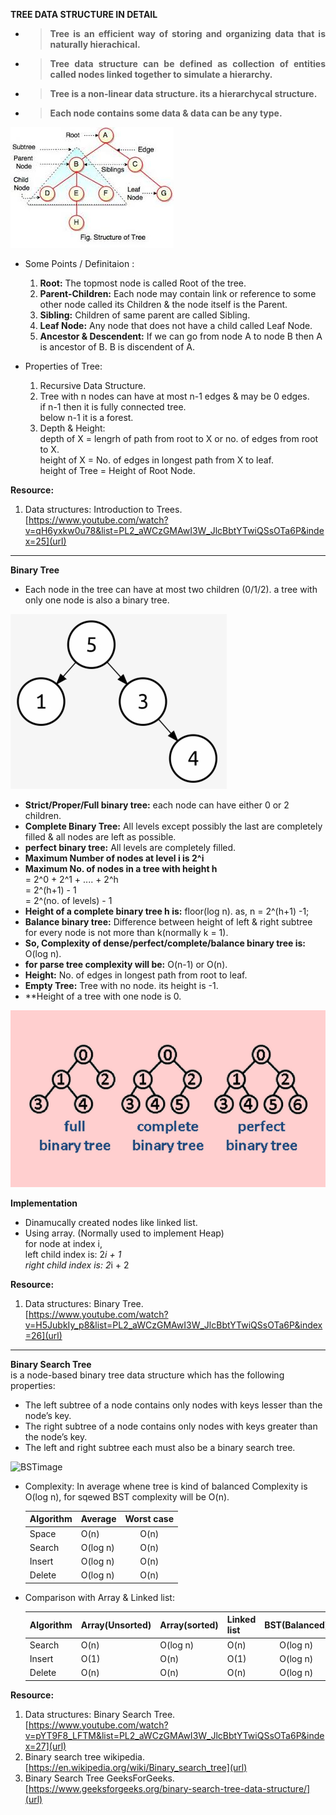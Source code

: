 **TREE DATA STRUCTURE IN DETAIL**

- >**<p align="justify">Tree is an efficient way of storing and organizing data that is naturally hierachical.<p/>**
- >**<p align="justify">Tree data structure can be defined as collection of entities called nodes linked together to simulate a hierarchy.<p/>**
- >**<p align="justify">Tree is a non-linear data structure. its a hierarchycal structure.<p/>**
- >**<p align="justify">Each node contains some data & data can be any type.<p/>**

![tree image](img/binary_tree.jpeg)

- Some Points / Definitaion : 
     1. **Root:** The topmost node is called Root of the tree.
     2. **Parent-Children:** Each node may contain link or reference to some other node called its Children & the node itself           is the Parent.
     3. **Sibling:** Children of same parent are called Sibling.
     4. **Leaf Node:** Any node that does not have a child called Leaf Node.
     5. **Ancestor & Descendent:** If we can go from node A to node B then A is ancestor of B. B is discendent of A.

- Properties of Tree:
     1. Recursive Data Structure.
     2. Tree with n nodes can have at most n-1 edges & may be 0 edges.
        <br>if n-1 then it is fully connected tree.
        <br>below n-1 it is a forest.
     3. Depth & Height:<br>
        depth of X = lengrh of path from root to X or no. of edges from root to X.<br>
        height of X = No. of edges in longest path from X to leaf.<br>
        height of Tree = Height of Root Node.
 
**Resource:**
1. Data structures: Introduction to Trees.<br/>
[https://www.youtube.com/watch?v=qH6yxkw0u78&list=PL2_aWCzGMAwI3W_JlcBbtYTwiQSsOTa6P&index=25](url)
-----------------------------------------------------------------------------------------------------------------------------
**Binary Tree**
- Each node in the tree can have at most two children (0/1/2). a tree with only one node is also a binary tree.

![normal binary tree](img/normal_binary_tree.png)

- **Strict/Proper/Full binary tree:** each node can have either 0 or 2 children.
- **Complete Binary Tree:** All levels except possibly the last are completely filled & all nodes are left as possible.
- **perfect binary tree:** All levels are completely filled.
- **Maximum Number of nodes at level i is 2^i**
- **Maximum No. of nodes in a tree with height h**<br> = 2^0 + 2^1 + .... + 2^h<br>
                                                   = 2^(h+1) - 1<br>
                                                   = 2^(no. of levels) - 1<br>
- **Height of a complete binary tree h is:** floor(log n).  as, n = 2^(h+1) -1;
- **Balance binary tree:** Difference between height of left & right subtree for every node is not more than k(normally k = 1).
- **So, Complexity of dense/perfect/complete/balance binary tree is:** O(log n).
- **for parse tree complexity will be:** O(n-1) or O(n).
- **Height:** No. of edges in longest path from root to leaf.
- **Empty Tree:** Tree with no node. its height is -1. 
- **Height of a tree with one node is 0.

![tree image](img/binary_tree_catagory.png)

**Implementation**
- Dinamucally created nodes like linked list.
- Using array. (Normally used to implement Heap)<br>
  for node at index i,<br>
  left child index is: 2*i + 1<br>
  right child index is: 2*i + 2

**Resource:**
1. Data structures: Binary Tree.<br/>
[https://www.youtube.com/watch?v=H5JubkIy_p8&list=PL2_aWCzGMAwI3W_JlcBbtYTwiQSsOTa6P&index=26](url)

---------------------------------------------------------------------------------------------------------------------------
**Binary Search Tree**
<br>is a node-based binary tree data structure which has the following properties:

- The left subtree of a node contains only nodes with keys lesser than the node’s key.
- The right subtree of a node contains only nodes with keys greater than the node’s key.
- The left and right subtree each must also be a binary search tree.

![BSTimage](img/BSTSearch.png)

- Complexity: In average whene tree is kind of balanced Complexity is O(log n), for sqewed BST complexity will be O(n).

     |Algorithm|Average	|Worst case|
     |---------|:--------|:--------:|
     |Space    |O(n)	|O(n)      |
     |Search	|O(log n)	|O(n)      |
     |Insert	|O(log n)	|O(n)      |
     |Delete	|O(log n)	|O(n)      | 
     
- Comparison with Array & Linked list:

     |Algorithm|Array(Unsorted)|Array(sorted)|Linked list|BST(Balanced)|
     |---------|:--------------|:------------|:----------|:-----------:|
     |Search	|O(n)	      |O(log n)     |O(n)       |O(log n)     |
     |Insert	|O(1)	      |O(n)         |O(1)       |O(log n)     |
     |Delete	|O(n)	      |O(n)         |O(n)       |O(log n)     |
     
 **Resource:**
1. Data structures: Binary Search Tree.<br>
[https://www.youtube.com/watch?v=pYT9F8_LFTM&list=PL2_aWCzGMAwI3W_JlcBbtYTwiQSsOTa6P&index=27](url)
2. Binary search tree wikipedia.<br>
[https://en.wikipedia.org/wiki/Binary_search_tree](url)
3. Binary Search Tree GeeksForGeeks.<br/>
[https://www.geeksforgeeks.org/binary-search-tree-data-structure/](url)
